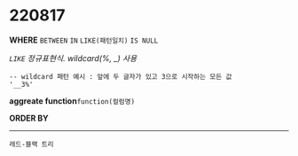 # 220817

**WHERE** `BETWEEN` `IN`  `LIKE(패턴일치)` `IS NULL`

*`LIKE` 정규표현식. wildcard(%, _) 사용*

```sqlite
-- wildcard 패턴 예시 : 앞에 두 글자가 있고 3으로 시작하는 모든 값
'__3%' 
```

**aggreate function**`function(컬럼명)`

**ORDER BY**

---

`레드-블랙 트리`